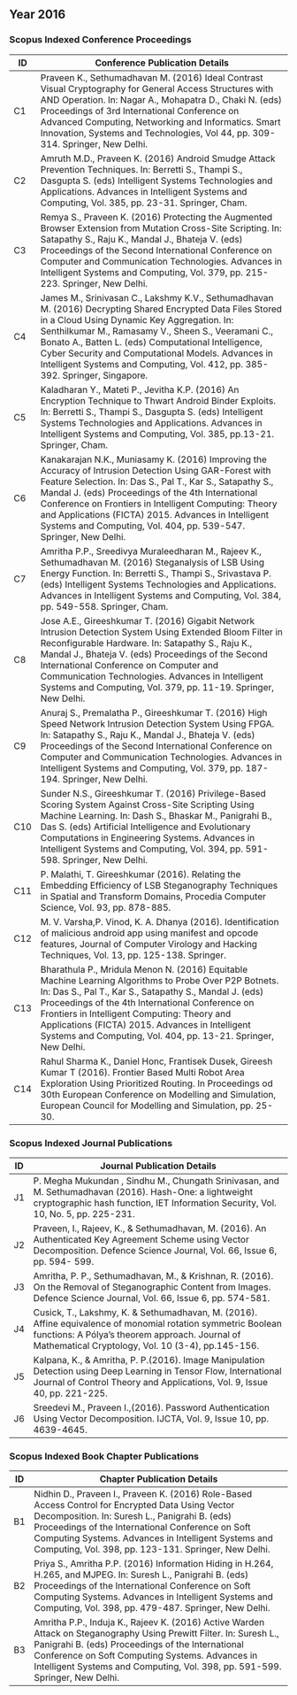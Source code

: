 ## Year 2016
### Scopus Indexed Conference Proceedings

| ID | Conference Publication Details |
| --- | --------------------------- |
| C1 | Praveen K., Sethumadhavan M. (2016) Ideal Contrast Visual Cryptography for General Access Structures with AND Operation. In: Nagar A., Mohapatra D., Chaki N. (eds) Proceedings of 3rd International Conference on Advanced Computing, Networking and Informatics. Smart Innovation, Systems and Technologies, Vol 44, pp. 309-314. Springer, New Delhi. |
| C2 | Amruth M.D., Praveen K. (2016) Android Smudge Attack Prevention Techniques. In: Berretti S., Thampi S., Dasgupta S. (eds) Intelligent Systems Technologies and Applications. Advances in Intelligent Systems and Computing, Vol. 385, pp. 23-31. Springer, Cham. |
| C3 | Remya S., Praveen K. (2016) Protecting the Augmented Browser Extension from Mutation Cross-Site Scripting. In: Satapathy S., Raju K., Mandal J., Bhateja V. (eds) Proceedings of the Second International Conference on Computer and Communication Technologies. Advances in Intelligent Systems and Computing, Vol. 379, pp. 215-223. Springer, New Delhi. |
| C4 | James M., Srinivasan C., Lakshmy K.V., Sethumadhavan M. (2016) Decrypting Shared Encrypted Data Files Stored in a Cloud Using Dynamic Key Aggregation. In: Senthilkumar M., Ramasamy V., Sheen S., Veeramani C., Bonato A., Batten L. (eds) Computational Intelligence, Cyber Security and Computational Models. Advances in Intelligent Systems and Computing, Vol. 412, pp. 385-392. Springer, Singapore. |
| C5 | Kaladharan Y., Mateti P., Jevitha K.P. (2016) An Encryption Technique to Thwart Android Binder Exploits. In: Berretti S., Thampi S., Dasgupta S. (eds) Intelligent Systems Technologies and Applications. Advances in Intelligent Systems and Computing, Vol. 385, pp.13-21. Springer, Cham. |
| C6 | Kanakarajan N.K., Muniasamy K. (2016) Improving the Accuracy of Intrusion Detection Using GAR-Forest with Feature Selection. In: Das S., Pal T., Kar S., Satapathy S., Mandal J. (eds) Proceedings of the 4th International Conference on Frontiers in Intelligent Computing: Theory and Applications (FICTA) 2015. Advances in Intelligent Systems and Computing, Vol. 404, pp. 539-547. Springer, New Delhi. |
| C7 | Amritha P.P., Sreedivya Muraleedharan M., Rajeev K., Sethumadhavan M. (2016) Steganalysis of LSB Using Energy Function. In: Berretti S., Thampi S., Srivastava P. (eds) Intelligent Systems Technologies and Applications. Advances in Intelligent Systems and Computing, Vol. 384, pp. 549-558. Springer, Cham. |
| C8 | Jose A.E., Gireeshkumar T. (2016) Gigabit Network Intrusion Detection System Using Extended Bloom Filter in Reconfigurable Hardware. In: Satapathy S., Raju K., Mandal J., Bhateja V. (eds) Proceedings of the Second International Conference on Computer and Communication Technologies. Advances in Intelligent Systems and Computing, Vol. 379, pp. 11-19. Springer, New Delhi. |
| C9 | Anuraj S., Premalatha P., Gireeshkumar T. (2016) High Speed Network Intrusion Detection System Using FPGA. In: Satapathy S., Raju K., Mandal J., Bhateja V. (eds) Proceedings of the Second International Conference on Computer and Communication Technologies. Advances in Intelligent Systems and Computing, Vol. 379, pp. 187-194. Springer, New Delhi. |
| C10 | Sunder N.S., Gireeshkumar T. (2016) Privilege-Based Scoring System Against Cross-Site Scripting Using Machine Learning. In: Dash S., Bhaskar M., Panigrahi B., Das S. (eds) Artificial Intelligence and Evolutionary Computations in Engineering Systems. Advances in Intelligent Systems and Computing, Vol. 394, pp. 591-598. Springer, New Delhi. |
| C11 | P. Malathi, T. Gireeshkumar (2016). Relating the Embedding Efficiency of LSB Steganography Techniques in Spatial and Transform Domains, Procedia Computer Science, Vol. 93, pp. 878-885. |
| C12 | M. V. Varsha,P. Vinod, K. A. Dhanya (2016). Identification of malicious android app using manifest and opcode features, Journal of Computer Virology and Hacking Techniques, Vol. 13, pp. 125-138. Springer. |
| C13 | Bharathula P., Mridula Menon N. (2016) Equitable Machine Learning Algorithms to Probe Over P2P Botnets. In: Das S., Pal T., Kar S., Satapathy S., Mandal J. (eds) Proceedings of the 4th International Conference on Frontiers in Intelligent Computing: Theory and Applications (FICTA) 2015. Advances in Intelligent Systems and Computing, Vol. 404, pp. 13-21. Springer, New Delhi. |
| C14 | Rahul Sharma K., Daniel Honc, Frantisek Dusek, Gireesh Kumar T (2016). Frontier Based Multi Robot Area Exploration Using Prioritized Routing.  In Proceedings  od 30th European Conference on Modelling and Simulation, European Council for Modelling and Simulation, pp. 25-30. |

### Scopus Indexed Journal Publications

| ID |	Journal Publication Details |
| --- | --------------------------- |
| J1 | P. Megha Mukundan , Sindhu M., Chungath Srinivasan, and M. Sethumadhavan (2016). Hash-One: a lightweight cryptographic hash function, IET Information Security, Vol. 10, No. 5, pp. 225-231. |
| J2 | Praveen, I., Rajeev, K., & Sethumadhavan, M. (2016). An Authenticated Key Agreement Scheme using Vector Decomposition. Defence Science Journal, Vol. 66, Issue 6, pp. 594- 599. |
| J3 | Amritha, P. P., Sethumadhavan, M., & Krishnan, R. (2016). On the Removal of Steganographic Content from Images. Defence Science Journal, Vol. 66, Issue 6, pp. 574-581. |
| J4 | Cusick, T., Lakshmy, K. & Sethumadhavan, M. (2016). Affine equivalence of monomial rotation symmetric Boolean functions: A Pólya’s theorem approach. Journal of Mathematical Cryptology, Vol. 10 (3-4), pp.145-156. |
| J5 | Kalpana, K., & Amritha, P. P.(2016). Image Manipulation Detection using Deep Learning in Tensor Flow, International Journal of Control Theory and Applications, Vol. 9, Issue 40, pp. 221-225. |
| J6 | Sreedevi M., Praveen I.,(2016). Password Authentication Using Vector Decomposition. IJCTA, Vol. 9, Issue 10, pp. 4639-4645.

### Scopus Indexed Book Chapter Publications

| ID |	Chapter Publication Details |
| --- | --------------------------- |
| B1 | Nidhin D., Praveen I., Praveen K. (2016) Role-Based Access Control for Encrypted Data Using Vector Decomposition. In: Suresh L., Panigrahi B. (eds) Proceedings of the International Conference on Soft Computing Systems. Advances in Intelligent Systems and Computing, Vol. 398, pp. 123-131. Springer, New Delhi. |
| B2 | Priya S., Amritha P.P. (2016) Information Hiding in H.264, H.265, and MJPEG. In: Suresh L., Panigrahi B. (eds) Proceedings of the International Conference on Soft Computing Systems. Advances in Intelligent Systems and Computing, Vol. 398, pp. 479-487. Springer, New Delhi. |
| B3 | Amritha P.P., Induja K., Rajeev K. (2016) Active Warden Attack on Steganography Using Prewitt Filter. In: Suresh L., Panigrahi B. (eds) Proceedings of the International Conference on Soft Computing Systems. Advances in Intelligent Systems and Computing, Vol. 398, pp. 591-599. Springer, New Delhi. |
